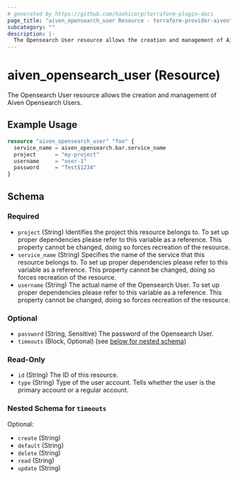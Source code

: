 ```yaml
---
# generated by https://github.com/hashicorp/terraform-plugin-docs
page_title: "aiven_opensearch_user Resource - terraform-provider-aiven"
subcategory: ""
description: |-
  The Opensearch User resource allows the creation and management of Aiven Opensearch Users.
---
```


# aiven_opensearch_user (Resource)

The Opensearch User resource allows the creation and management of Aiven Opensearch Users.

## Example Usage

```terraform
resource "aiven_opensearch_user" "foo" {
  service_name = aiven_opensearch.bar.service_name
  project      = "my-project"
  username     = "user-1"
  password     = "Test$1234"
}
```

<!-- schema generated by tfplugindocs -->
## Schema

### Required

- `project` (String) Identifies the project this resource belongs to. To set up proper dependencies please refer to this variable as a reference. This property cannot be changed, doing so forces recreation of the resource.
- `service_name` (String) Specifies the name of the service that this resource belongs to. To set up proper dependencies please refer to this variable as a reference. This property cannot be changed, doing so forces recreation of the resource.
- `username` (String) The actual name of the Opensearch User. To set up proper dependencies please refer to this variable as a reference. This property cannot be changed, doing so forces recreation of the resource.

### Optional

- `password` (String, Sensitive) The password of the Opensearch User.
- `timeouts` (Block, Optional) (see [below for nested schema](#nestedblock--timeouts))

### Read-Only

- `id` (String) The ID of this resource.
- `type` (String) Type of the user account. Tells whether the user is the primary account or a regular account.

<a id="nestedblock--timeouts"></a>
### Nested Schema for `timeouts`

Optional:

- `create` (String)
- `default` (String)
- `delete` (String)
- `read` (String)
- `update` (String)


